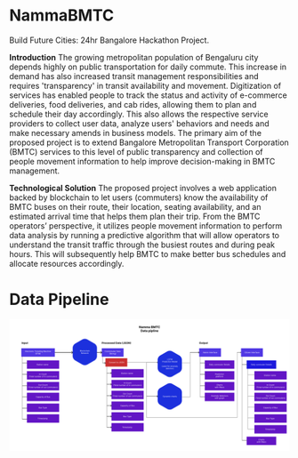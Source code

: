 # NammaBMTC
Build Future Cities: 24hr Bangalore Hackathon Project.

**Introduction**
The growing metropolitan population of Bengaluru city depends highly on public transportation for daily commute. This increase in demand has also increased transit management responsibilities and requires 'transparency' in transit availability and movement. Digitization of services has enabled people to track the status and activity of e-commerce deliveries, food deliveries, and cab rides, allowing them to plan and schedule their day accordingly. This also allows the respective service providers to collect user data, analyze users' behaviors and needs and make necessary amends in business models.
The primary aim of the proposed project is to extend Bangalore Metropolitan Transport Corporation (BMTC) services to this level of public transparency and collection of people movement information to help improve decision-making in BMTC management.

**Technological Solution**
The proposed project involves a web application backed by blockchain to let users (commuters) know the availability of BMTC buses on their route, their location, seating availability, and an estimated arrival time that helps them plan their trip. 
From the BMTC operators’ perspective, it utilizes people movement information to perform data analysis by running a predictive algorithm that will allow operators to understand the transit traffic through the busiest routes and during peak hours. This will subsequently help BMTC to make better bus schedules and allocate resources accordingly.

# Data Pipeline

![screenshot](https://raw.githubusercontent.com/AshwinKumar-V/NammaBMTC/main/data%20pipeline%20namma%20bmtc.jpg?token=GHSAT0AAAAAABWFTSC4UHHYUFJCIAYOJFPQYXOIC5A)
